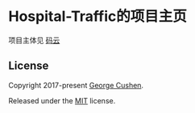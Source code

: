# Hospital-Traffic的项目主页

项目主体见 [码云](https://gitee.com/xmu-ai/hospital-traffic)

## License

Copyright 2017-present [George Cushen](https://georgecushen.com).

Released under the [MIT](https://github.com/sourcethemes/academic-kickstart/blob/master/LICENSE.md) license.
